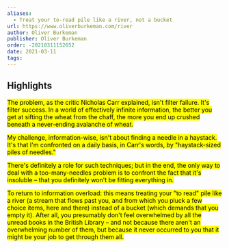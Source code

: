 ```yaml
---
aliases:
  - Treat your to-read pile like a river, not a bucket
url: https://www.oliverburkeman.com/river
author: Oliver Burkeman
publisher: Oliver Burkeman
order: -20210311152652
date: 2021-03-11
tags:
---
```


## Highlights
<mark>The problem, as the critic Nicholas Carr explained, isn't filter failure. It's filter success. In a world of effectively infinite information, the better you get at sifting the wheat from the chaff, the more you end up crushed beneath a never-ending avalanche of wheat.</mark>

<mark>My challenge, information-wise, isn't about finding a needle in a haystack. It's that I'm confronted on a daily basis, in Carr's words, by "haystack-sized piles of needles."</mark>

<mark>There's definitely a role for such techniques; but in the end, the only way to deal with a too-many-needles problem is to confront the fact that it's insoluble – that you definitely won't be fitting everything in.</mark>

<mark>To return to information overload: this means treating your "to read" pile like a river (a stream that flows past you, and from which you pluck a few choice items, here and there) instead of a bucket (which demands that you empty it). After all, you presumably don't feel overwhelmed by all the unread books in the British Library – and not because there aren't an overwhelming number of them, but because it never occurred to you that it might be your job to get through them all.</mark>

